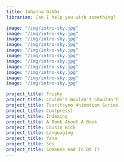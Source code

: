 ```yaml
---
title: Johanna Gibbs
librarian: Can I help you with something?

image: "/img/intro-sky.jpg"
image: "/img/intro-sky.jpg"
image: "/img/intro-sky.jpg"
image: "/img/intro-sky.jpg"
image: "/img/intro-sky.jpg"
image: "/img/intro-sky.jpg"
image: "/img/intro-sky.jpg"
image: "/img/intro-sky.jpg"
image: "/img/intro-sky.jpg"
image: "/img/intro-sky.jpg"
image: "/img/intro-sky.jpg"

project_title: Trishy
project_title: Couldn't Wouldn't Shouldn't
project_title: Tsaritsyno Animation Series
project_title: Com(press)
project_title: Indexing
project_title: A Book About A Book
project_title: Cousin Nick
project_title: Languaging
project_title: Yana
project_title: Sos
project_title: Someone Had To Do It
---
```


